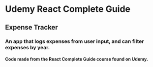 # Udemy React Complete Guide

## Expense Tracker
### An app that logs expenses from user input, and can filter expenses by year.
#### Code made from the React Complete Guide course found on Udemy. 

